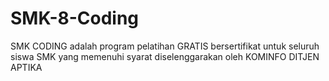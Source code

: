 # SMK-8-Coding
SMK CODING adalah program pelatihan GRATIS bersertifikat untuk seluruh siswa SMK yang memenuhi syarat diselenggarakan oleh KOMINFO DITJEN APTIKA
